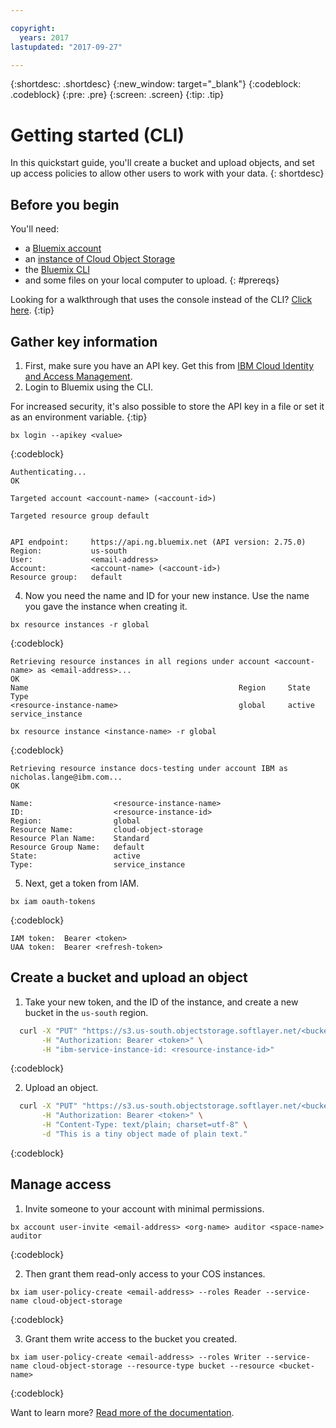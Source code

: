```yaml
---

copyright:
  years: 2017
lastupdated: "2017-09-27"

---
```

{:shortdesc: .shortdesc}
{:new_window: target="_blank"}
{:codeblock: .codeblock}
{:pre: .pre}
{:screen: .screen}
{:tip: .tip}


# Getting started (CLI)
In this quickstart guide, you'll create a bucket and upload objects, and set up access policies to allow other users to work with your data.
{: shortdesc}

## Before you begin
You'll need:
  * a [Bluemix account](https://console.bluemix.net/registration/)
  * an [instance of Cloud Object Storage](/docs/services/cloud-object-storage/basics/order-storage.html)
  * the [Bluemix CLI](https://clis.ng.bluemix.net/ui/home.html)
  * and some files on your local computer to upload.
{: #prereqs}

Looking for a walkthrough that uses the console instead of the CLI? [Click here](/docs/services/cloud-object-storage/index.html).
{:tip}

## Gather key information
  1. First, make sure you have an API key.  Get this from [IBM Cloud Identity and Access Management](https://www.bluemix.net/iam/#/apikeys).
  2. Login to Bluemix using the CLI.

For increased security, it's also possible to store the API key in a file or set it as an environment variable.
{:tip}

```
bx login --apikey <value>
```
{:codeblock}

```
Authenticating...
OK

Targeted account <account-name> (<account-id>)

Targeted resource group default


API endpoint:     https://api.ng.bluemix.net (API version: 2.75.0)
Region:           us-south
User:             <email-address>
Account:          <account-name> (<account-id>)
Resource group:   default
```

  4. Now you need the name and ID for your new instance. Use the name you gave the instance when creating it.

  ```
  bx resource instances -r global
  ```
  {:codeblock}

```
Retrieving resource instances in all regions under account <account-name> as <email-address>...
OK
Name                                               Region     State    Type
<resource-instance-name>                           global     active   service_instance
```

```
bx resource instance <instance-name> -r global
```
{:codeblock}

```
Retrieving resource instance docs-testing under account IBM as nicholas.lange@ibm.com...
OK

Name:                  <resource-instance-name>
ID:                    <resource-instance-id>
Region:                global
Resource Name:         cloud-object-storage
Resource Plan Name:    Standard
Resource Group Name:   default
State:                 active
Type:                  service_instance
```

  5. Next, get a token from IAM.

```
bx iam oauth-tokens
```
{:codeblock}

```
IAM token:  Bearer <token>
UAA token:  Bearer <refresh-token>
```

## Create a bucket and upload an object

  1. Take your new token, and the ID of the instance, and create a new bucket in the `us-south` region.

```sh
  curl -X "PUT" "https://s3.us-south.objectstorage.softlayer.net/<bucket-name>" \
       -H "Authorization: Bearer <token>" \
       -H "ibm-service-instance-id: <resource-instance-id>"
```
{:codeblock}

  2. Upload an object.

```sh
  curl -X "PUT" "https://s3.us-south.objectstorage.softlayer.net/<bucket-name>/<object-key>" \
       -H "Authorization: Bearer <token>" \
       -H "Content-Type: text/plain; charset=utf-8" \
       -d "This is a tiny object made of plain text."
```
{:codeblock}

## Manage access

  1. Invite someone to your account with minimal permissions.

```
bx account user-invite <email-address> <org-name> auditor <space-name> auditor
```
{:codeblock}

  2. Then grant them read-only access to your COS instances.

```
bx iam user-policy-create <email-address> --roles Reader --service-name cloud-object-storage
```
{:codeblock}

  3. Grant them write access to the bucket you created.

```
bx iam user-policy-create <email-address> --roles Writer --service-name cloud-object-storage --resource-type bucket --resource <bucket-name>
```
{:codeblock}

Want to learn more?  [Read more of the documentation](/docs/services/cloud-object-storage/about-cos.html).
